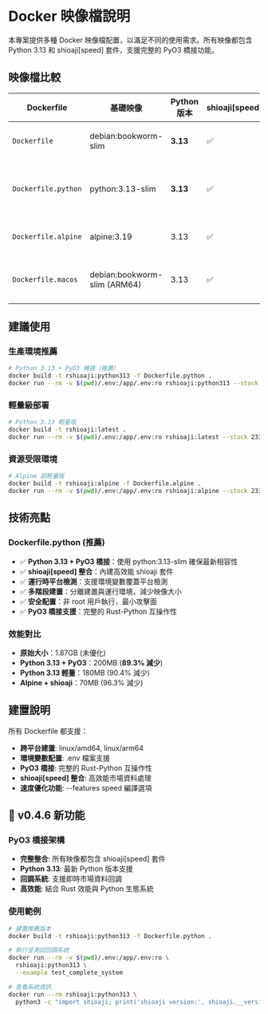 # Docker 映像檔說明

本專案提供多種 Docker 映像檔配置，以滿足不同的使用需求。所有映像都包含 Python 3.13 和 shioaji[speed] 套件，支援完整的 PyO3 橋接功能。

## 映像檔比較

| Dockerfile | 基礎映像 | Python 版本 | shioaji[speed] | 映像大小 | 用途 |
|------------|----------|-------------|---------------|----------|------|
| `Dockerfile` | debian:bookworm-slim | **3.13** | ✅ | 180MB | 生產環境輕量版 |
| `Dockerfile.python` | python:3.13-slim | **3.13** | ✅ | **200MB** | **Python 3.13 + PyO3 橋接（推薦）** |
| `Dockerfile.alpine` | alpine:3.19 | 3.13 | ✅ | 70MB | 超輕量資源受限環境 |
| `Dockerfile.macos` | debian:bookworm-slim (ARM64) | 3.13 | ✅ | 120MB | macOS ARM64 開發環境 |

## 建議使用

### 生產環境推薦
```bash
# Python 3.13 + PyO3 橋接（推薦）
docker build -t rshioaji:python313 -f Dockerfile.python .
docker run --rm -v $(pwd)/.env:/app/.env:ro rshioaji:python313 --stock 2330
```

### 輕量級部署
```bash
# Python 3.13 輕量版
docker build -t rshioaji:latest .
docker run --rm -v $(pwd)/.env:/app/.env:ro rshioaji:latest --stock 2330
```

### 資源受限環境
```bash
# Alpine 超輕量版
docker build -t rshioaji:alpine -f Dockerfile.alpine .
docker run --rm -v $(pwd)/.env:/app/.env:ro rshioaji:alpine --stock 2330
```

## 技術亮點

### Dockerfile.python (推薦)
- ✅ **Python 3.13 + PyO3 橋接**：使用 python:3.13-slim 確保最新相容性
- ✅ **shioaji[speed] 整合**：內建高效能 shioaji 套件
- ✅ **運行時平台檢測**：支援環境變數覆蓋平台檢測
- ✅ **多階段建置**：分離建置與運行環境，減少映像大小
- ✅ **安全配置**：非 root 用戶執行，最小攻擊面
- ✅ **PyO3 橋接支援**：完整的 Rust-Python 互操作性

### 效能對比
- **原始大小**：1.87GB (未優化)
- **Python 3.13 + PyO3**：200MB (**89.3% 減少**)
- **Python 3.13 輕量**：180MB (90.4% 減少)
- **Alpine + shioaji**：70MB (96.3% 減少)

## 建置說明

所有 Dockerfile 都支援：
- **跨平台建置**: linux/amd64, linux/arm64
- **環境變數配置**: .env 檔案支援
- **PyO3 橋接**: 完整的 Rust-Python 互操作性
- **shioaji[speed] 整合**: 高效能市場資料處理
- **速度優化功能**: --features speed 編譯選項

## 🚀 v0.4.6 新功能

### PyO3 橋接架構
- **完整整合**: 所有映像都包含 shioaji[speed] 套件
- **Python 3.13**: 最新 Python 版本支援
- **回調系統**: 支援即時市場資料回調
- **高效能**: 結合 Rust 效能與 Python 生態系統

### 使用範例

```bash
# 建置推薦版本
docker build -t rshioaji:python313 -f Dockerfile.python .

# 執行並測試回調系統
docker run --rm -v $(pwd)/.env:/app/.env:ro \
  rshioaji:python313 \
  --example test_complete_system

# 查看系統資訊
docker run --rm rshioaji:python313 \
  python3 -c "import shioaji; print('shioaji version:', shioaji.__version__)"
```